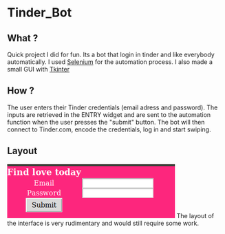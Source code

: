 # Tinder_Bot

## What ? 
Quick project I did for fun. Its a bot that login in tinder and like everybody automatically. I used [Selenium](https://pypi.org/project/selenium/) for the automation process.
I also made a small GUI with [Tkinter](https://docs.python.org/fr/3/library/tkinter.html)

## How ? 
The user enters their Tinder credentials (email adress and password). The inputs are retrieved in the ENTRY widget and are sent to the automation function when the user presses the "submit" button.
The bot will then connect to Tinder.com, encode the credentials, log in and start swiping. 

## Layout 
![screen_gui](images/GUI_SCREEN.png)
The layout of the interface is very rudimentary and would still require some work.  


